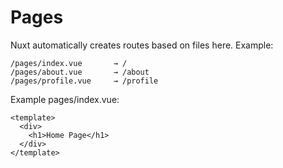 # Pages

Nuxt automatically creates routes based on files here.
Example:

```
/pages/index.vue       → /
/pages/about.vue       → /about
/pages/profile.vue     → /profile
```

Example pages/index.vue:

```
<template>
  <div>
    <h1>Home Page</h1>
  </div>
</template>
```